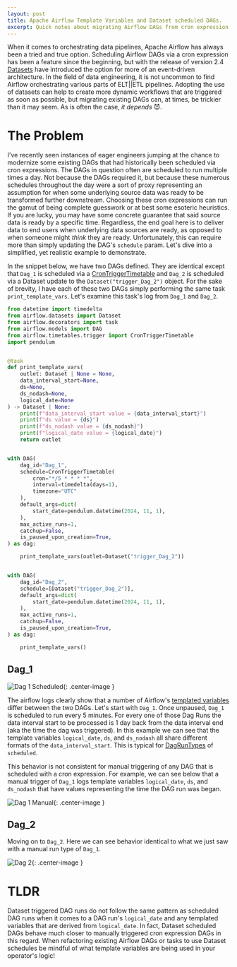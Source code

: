 ```yaml
---
layout: post
title: Apache Airflow Template Variables and Dataset scheduled DAGs.
excerpt: Quick notes about migrating Airflow DAGs from cron expression schedules to Dataset schedules.
---
```



When it comes to orchestrating data pipelines, Apache Airflow has always been a tried and true option.
Scheduling Airflow DAGs via a cron expression has been a feature since the beginning, but with the release of version 2.4 [Datasets](https://airflow.apache.org/docs/apache-airflow/stable/authoring-and-scheduling/datasets.html#) have introduced the option for more of an event-driven architecture.
In the field of data engineering, it is not uncommon to find Airflow orchestrating various parts of ELT||ETL pipelines.
Adopting the use of datasets can help to create more dynamic workflows that are triggered as soon as possible, but migrating existing DAGs can, at times, be trickier than it may seem.
As is often the case, _it depends_ 😈.

# The Problem
I've recently seen instances of eager engineers jumping at the chance to modernize some existing DAGs that had historically been scheduled via cron expressions.
The DAGs in question often are scheduled to run multiple times a day.
Not because the DAGs required it, but because these numerous schedules throughout the day were a sort of proxy representing an assumption for when some underlying source data was ready to be transformed further downstream.
Choosing these cron expressions can run the gamut of being complete guesswork or at best some esoteric heuristics.
If you are lucky, you may have some concrete guarantee that said source data is ready by a specific time.
Regardless, the end goal here is to deliver data to end users when underlying data sources are ready, as opposed to when someone might _think_ they are ready.
Unfortunately, this can require more than simply updating the DAG's `schedule` param.
Let's dive into a simplified, yet realistic example to demonstrate.

In the snippet below, we have two DAGs defined.  They are identical except that `Dag_1` is scheduled via a [CronTriggerTimetable](https://airflow.apache.org/docs/apache-airflow/stable/authoring-and-scheduling/timetable.html#crontriggertimetable) and `Dag_2` is scheduled via a Dataset update to the `Dataset("trigger_Dag_2")` object.
For the sake of brevity, I have each of these two DAGs simply performing the same task `print_template_vars`. Let's examine this task's log from `Dag_1` and `Dag_2`.


```python
from datetime import timedelta
from airflow.datasets import Dataset
from airflow.decorators import task
from airflow.models import DAG
from airflow.timetables.trigger import CronTriggerTimetable
import pendulum


@task
def print_template_vars(
    outlet: Dataset | None = None,
    data_interval_start=None,
    ds=None,
    ds_nodash=None,
    logical_date=None
) -> Dataset | None:
    print(f"data_interval_start value = {data_interval_start}")
    print(f"ds value = {ds}")
    print(f"ds_nodash value = {ds_nodash}")
    print(f"logical_date value = {logical_date}")
    return outlet


with DAG(
    dag_id="Dag_1",
    schedule=CronTriggerTimetable(
        cron="*/5 * * * *",
        interval=timedelta(days=1),
        timezone="UTC"
    ),
    default_args=dict(
        start_date=pendulum.datetime(2024, 11, 1),
    ),
    max_active_runs=1,
    catchup=False,
    is_paused_upon_creation=True,
) as dag:

    print_template_vars(outlet=Dataset("trigger_Dag_2"))


with DAG(
    dag_id="Dag_2",
    schedule=[Dataset("trigger_Dag_2")],
    default_args=dict(
        start_date=pendulum.datetime(2024, 11, 1),
    ),
    max_active_runs=1,
    catchup=False,
    is_paused_upon_creation=True,
) as dag:

    print_template_vars()
```

## Dag_1
![Dag 1 Scheduled]({{site.url}}/public/airflow-template-vars/dag_1_print_template_vars_log.jpg){: .center-image }

The airflow logs clearly show that a number of Airflow's [templated variables](https://airflow.apache.org/docs/apache-airflow/stable/templates-ref.html#variables) differ between the two DAGs.
Let's start with `Dag_1`.
Once unpaused, `Dag_1` is scheduled to run every 5 minutes.
For every one of those Dag Runs the data interval start to be processed is 1 day back from the data interval end (aka the time the dag was triggered).
In this example we can see that the template variables `logical_date`, `ds`, and `ds_nodash` all share different formats of the `data_interval_start`.
This is typical for [DagRunTypes](https://github.com/apache/airflow/blob/2d53c1089f78d8d1416f51af60e1e0354781c661/airflow/utils/types.py#L51-L54) of `scheduled`.

This behavior is not consistent for manual triggering of any DAG that is scheduled with a cron expression.
For example, we can see below that a manual trigger of `Dag_1` logs template variables `logical_date`, `ds`, and `ds_nodash` that have values representing the time the DAG run was began.

![Dag 1 Manual]({{site.url}}/public/airflow-template-vars/dag_1_print_template_vars_log_manual.jpg){: .center-image }

## Dag_2
Moving on to `Dag_2`.
Here we can see behavior identical to what we just saw with a manual run type of `Dag_1`.

![Dag 2]({{site.url}}/public/airflow-template-vars/dag_2_print_template_vars_log.jpg){: .center-image }

# TLDR
Dataset triggered DAG runs do not follow the same pattern as scheduled DAG runs when it comes to a DAG run's `logical_date` and any templated variables that are derived from `logical_date`.
In fact, Dataset scheduled DAGs behave much closer to manually triggered cron expression DAGs in this regard.
When refactoring existing Airflow DAGs or tasks to use Dataset schedules be mindful of what template variables are being used in your operator's logic!
